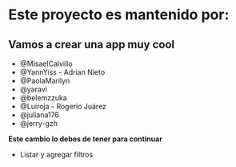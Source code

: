 
# Este proyecto es mantenido por: 
## Vamos a crear una app muy cool
* @MisaelCalvillo
* @YannYiss - Adrian Nieto
* @PaolaMarilyn
* @yaravi
* @belemzzuka
* @Luiroja - Rogerio Juárez
* @juliana176
* @jerry-gzh

**Este cambio lo debes de tener para continuar**

- Listar y agregar filtros